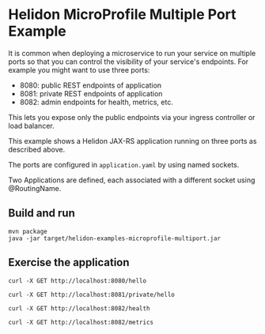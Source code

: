 # Helidon MicroProfile Multiple Port Example

It is common when deploying a microservice to run your service on
multiple ports so that you can control the visibility of your
service's endpoints. For example you might want to use three ports:

- 8080: public REST endpoints of application
- 8081: private REST endpoints of application
- 8082: admin endpoints for health, metrics, etc.

This lets you expose only the public endpoints via your 
ingress controller or load balancer.

This example shows a Helidon JAX-RS application running on three ports
as described above.

The ports are configured in `application.yaml` by using named sockets.

Two Applications are defined, each associated with a different socket
using @RoutingName.

## Build and run

```shell
mvn package
java -jar target/helidon-examples-microprofile-multiport.jar
```

## Exercise the application

```
curl -X GET http://localhost:8080/hello

curl -X GET http://localhost:8081/private/hello

curl -X GET http://localhost:8082/health

curl -X GET http://localhost:8082/metrics
```
